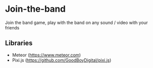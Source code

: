 # Join-the-band
Join the band game, play with the band on any sound / video with your friends

## Libraries
- Meteor (https://www.meteor.com)
- Pixi.js (https://github.com/GoodBoyDigital/pixi.js)
